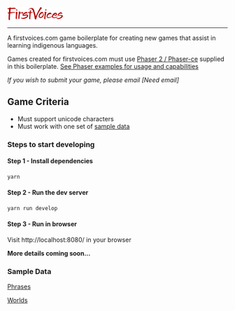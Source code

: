 ![logo](https://github.com/CharlieBodman/fv-games-boilerplate/blob/master/www/assets/images/logo.png?raw=true)

---

A firstvoices.com game boilerplate for creating new games that assist in learning indigenous languages.


Games created for firstvoices.com must use [Phaser 2 / Phaser-ce](https://github.com/photonstorm/phaser-ce) supplied in this boilerplate. [See Phaser examples for usage and capabilities](http://phaser.io/examples)


*If you wish to submit your game, please email [Need email]*

## Game Criteria

- Must support unicode characters
- Must work with one set of  [sample data](#sample-data)


### Steps to start developing

#### Step 1 - Install dependencies
```bash
yarn
```

#### Step 2 - Run the dev server
```bash
yarn run develop
```

#### Step 3 - Run in browser

Visit http://localhost:8080/ in your browser


**More details coming soon...**

### Sample Data
[Phrases](https://github.com/CharlieBodman/fv-games-boilerplate/blob/master/sample_data/phases.js)

[Worlds](https://github.com/CharlieBodman/fv-games-boilerplate/blob/master/sample_data/words.js)
